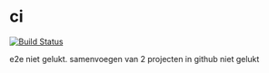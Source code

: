 # ci
[![Build Status](https://travis-ci.org/Shenaida/travis-angular.svg?branch=master)](https://travis-ci.org/Shenaida/travis-angular)

e2e niet gelukt. samenvoegen van 2 projecten in github niet gelukt
